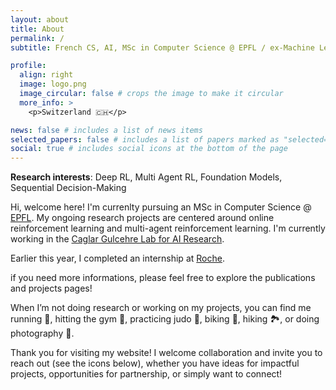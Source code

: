 ```yaml
---
layout: about
title: About
permalink: /
subtitle: French CS, AI, MSc in Computer Science @ EPFL / ex-Machine Learning Engineer Intern @Roche

profile:
  align: right
  image: logo.png
  image_circular: false # crops the image to make it circular
  more_info: >
    <p>Switzerland 🇨🇭</p>

news: false # includes a list of news items
selected_papers: false # includes a list of papers marked as "selected={true}"
social: true # includes social icons at the bottom of the page
---
```


**Research interests**: Deep RL, Multi Agent RL, Foundation Models, Sequential Decision-Making

Hi, welcome here!
I'm currenlty pursuing an MSc in Computer Science @ [EPFL](https://www.epfl.ch/education/master/programs/computer-science/). My ongoing research projects are centered around online reinforcement learning and multi-agent reinforcement learning. I'm currently working in the [Caglar Gulcehre Lab for AI Research](https://www.epfl.ch/labs/claire/).

Earlier this year, I completed an internship at [Roche](https://www.roche.com/).

if you need more informations, please feel free to explore the publications and projects pages!

When I’m not doing research or working on my projects, you can find me running 🏃, hitting the gym 💪, practicing judo 🥋, biking 🚴, hiking 🏞️, or doing photography 📸.

Thank you for visiting my website! I welcome collaboration and invite you to reach out (see the icons below), whether you have ideas for impactful projects, opportunities for partnership, or simply want to connect!
